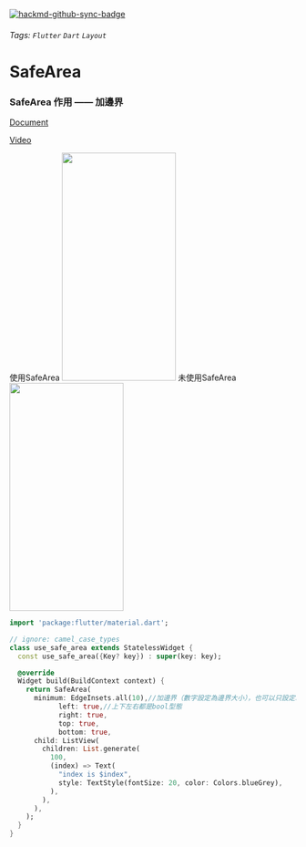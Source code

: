 [![hackmd-github-sync-badge](https://hackmd.io/epCtheh6Qg6WbSESx9_3Wg/badge)](https://hackmd.io/epCtheh6Qg6WbSESx9_3Wg)
###### Tags: `Flutter` `Dart` `Layout`
# SafeArea

### SafeArea 作用 —— 加邊界

[Document](https://api.flutter.dev/flutter/widgets/SafeArea-class.html)

[Video](https://www.youtube.com/watch?v=lkF0TQJO0bA&list=PLjxrf2q8roU23XGwz3Km7sQZFTdB996iG&index=2)

<div class="row">
  <div class="row">
      使用SafeArea
    <img width="200" height="400" src="https://i.imgur.com/3XQqRDr.png"> 
       未使用SafeArea
       <img width="200" height="400" src="https://i.imgur.com/aGd0ek1.png"> 
    </div>  
</div>




```dart
import 'package:flutter/material.dart';

// ignore: camel_case_types
class use_safe_area extends StatelessWidget {
  const use_safe_area({Key? key}) : super(key: key);

  @override
  Widget build(BuildContext context) {
    return SafeArea(
      minimum: EdgeInsets.all(10),//加邊界（數字設定為邊界大小），也可以只設定單邊
			left: true,//上下左右都是bool型態
			right: true,
			top: true,
			bottom: true,
      child: ListView(
        children: List.generate(
          100,
          (index) => Text(
            "index is $index",
            style: TextStyle(fontSize: 20, color: Colors.blueGrey),
          ),
        ),
      ),
    );
  }
}
```
